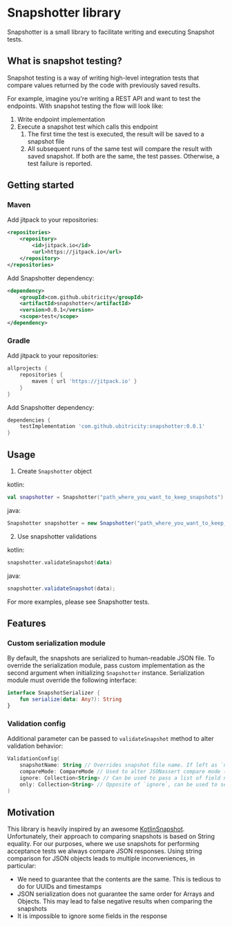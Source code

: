 Snapshotter library
===================

Snapshotter is a small library to facilitate writing and executing Snapshot tests.

## What is snapshot testing?
Snapshot testing is a way of writing high-level integration tests that compare values returned by the code with previously saved results.

For example, imagine you're writing a REST API and want to test the endpoints. With snapshot testing the flow will look like:
1. Write endpoint implementation
1. Execute a snapshot test which calls this endpoint
    1. The first time the test is executed, the result will be saved to a snapshot file
    1. All subsequent runs of the same test will compare the result with saved snapshot. If both are the same, the test passes. Otherwise, a test failure is reported.

## Getting started

### Maven
Add jitpack to your repositories:
```xml
<repositories>
    <repository>
        <id>jitpack.io</id>
        <url>https://jitpack.io</url>
    </repository>
</repositories>
```

Add Snapshotter dependency:
```xml
<dependency>
    <groupId>com.github.ubitricity</groupId>
    <artifactId>snapshotter</artifactId>
    <version>0.0.1</version>
    <scope>test</scope>
</dependency>
```

### Gradle
Add jitpack to your repositories:
```groovy
allprojects {
    repositories {
        maven { url 'https://jitpack.io' }
    }
}
```

Add Snapshotter dependency:
```groovy
dependencies {
    testImplementation 'com.github.ubitricity:snapshotter:0.0.1'
}
```

## Usage

1. Create `Snapshotter` object

kotlin:
```kotlin
val snapshotter = Snapshotter("path_where_you_want_to_keep_snapshots")
```

java: 
```java
Snapshotter snapshotter = new Snapshotter("path_where_you_want_to_keep_snapshots");
```
        
2. Use snapshotter validations

kotlin:
```kotlin
snapshotter.validateSnapshot(data)
```

java: 
```java
snapshotter.validateSnapshot(data);
```

For more examples, please see Snapshotter tests. 

## Features
### Custom serialization module
By default, the snapshots are serialized to human-readable JSON file. To override the serialization module, pass custom implementation as the second argument when initializing `Snapshotter` instance. Serialization module must override the following interface:
```kotlin
interface SnapshotSerializer {
    fun serialize(data: Any?): String
}
```

### Validation config
Additional parameter can be passed to `validateSnapshot` method to alter validation behavior:

```kotlin
ValidationConfig(
    snapshotName: String // Overrides snapshot file name. If left as `null` test case name will be used
    compareMode: CompareMode // Used to alter JSONassert compare mode (see: http://jsonassert.skyscreamer.org/apidocs/index.html)
    ignore: Collection<String> // Can be used to pass a list of field names that should be ignored when comparing snapshots. Useful for excluding IDs, timestamps, etc.
    only: Collection<String> // Opposite of `ignore`, can be used to select fields which should be compared. All other fields will be ignored
)
```

## Motivation
This library is heavily inspired by an awesome [KotlinSnapshot](https://github.com/Karumi/KotlinSnapshot). Unfortunately, their approach to comparing snapshots is based on String equality. For our purposes, where we use snapshots for performing acceptance tests we always compare JSON responses. Using string comparison for JSON objects leads to multiple inconveniences, in particular:
* We need to guarantee that the contents are the same. This is tedious to do for UUIDs and timestamps
* JSON serialization does not guarantee the same order for Arrays and Objects. This may lead to false negative results when comparing the snapshots
* It is impossible to ignore some fields in the response
